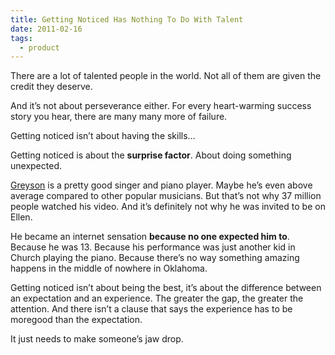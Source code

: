 ```yaml
---
title: Getting Noticed Has Nothing To Do With Talent
date: 2011-02-16
tags:
  - product
---
```


There are a lot of talented people in the world. Not all of them are given the credit they deserve.

And it’s not about perseverance either. For every heart-warming success story you hear, there are many many more of failure.

Getting noticed isn’t about having the skills…

Getting noticed is about the **surprise factor**. About doing something unexpected.

[Greyson](https://www.youtube.com/watch?v=bxDlC7YV5is) is a pretty good singer and piano player. Maybe he’s even above average compared to other popular musicians. But that’s not why 37 million people watched his video. And it’s definitely not why he was invited to be on Ellen.

He became an internet sensation **because no one expected him to**. Because he was 13. Because his performance was just another kid in Church playing the piano. Because there’s no way something amazing happens in the middle of nowhere in Oklahoma.

Getting noticed isn’t about being the best, it’s about the difference between an expectation and an experience. The greater the gap, the greater the attention. And there isn’t a clause that says the experience has to be moregood than the expectation.

It just needs to make someone’s jaw drop.
